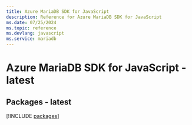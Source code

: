 ```yaml
---
title: Azure MariaDB SDK for JavaScript
description: Reference for Azure MariaDB SDK for JavaScript
ms.date: 07/25/2024
ms.topic: reference
ms.devlang: javascript
ms.service: mariadb
---
```

# Azure MariaDB SDK for JavaScript - latest
## Packages - latest
[!INCLUDE [packages](mariadb-index.md)]